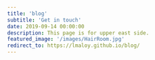 ```yaml
---
title: 'blog'
subtitle: 'Get in touch'
date: 2019-09-14 00:00:00
description: This page is for upper east side.
featured_image: '/images/HairRoom.jpg'
redirect_to: https://lmaloy.github.io/blog/
---
```


